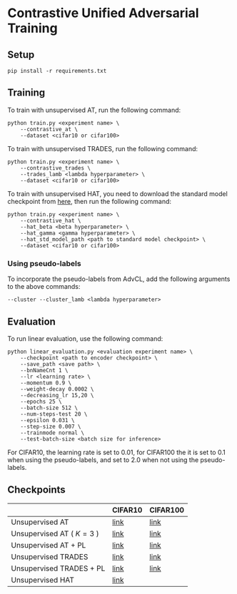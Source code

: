# Contrastive Unified Adversarial Training

## Setup
```
pip install -r requirements.txt
```

## Training
To train with unsupervised AT, run the following command:
```
python train.py <experiment name> \
    --contrastive_at \
    --dataset <cifar10 or cifar100>
```

To train with unsupervised TRADES, run the following command:
```
python train.py <experiment name> \
    --contrastive_trades \
    --trades_lamb <lambda hyperparameter> \
    --dataset <cifar10 or cifar100>
```

To train with unsupervised HAT, you need to download the standard model checkpoint from [here](https://drive.google.com/file/d/107LBST4EbfzyAzUaFxGHEOt_xM2JVyEA/view?usp=sharing), then run the following command:
```
python train.py <experiment name> \
    --contrastive_hat \
    --hat_beta <beta hyperparameter> \
    --hat_gamma <gamma hyperparameter> \
    --hat_std_model_path <path to standard model checkpoint> \
    --dataset <cifar10 or cifar100>
```

### Using pseudo-labels
To incorporate the pseudo-labels from AdvCL, add the following arguments to the above commands:
```
--cluster --cluster_lamb <lambda hyperparameter>
```


## Evaluation
To run linear evaluation, use the following command:
```
python linear_evaluation.py <evaluation experiment name> \
    --checkpoint <path to encoder checkpoint> \ 
    --save_path <save path> \
    --bnNameCnt 1 \
    --lr <learning rate> \
    --momentum 0.9 \
    --weight-decay 0.0002 \
    --decreasing_lr 15,20 \
    --epochs 25 \
    --batch-size 512 \
    --num-steps-test 20 \
    --epsilon 0.031 \
    --step-size 0.007 \
    --trainmode normal \
    --test-batch-size <batch size for inference>

```
For CIFAR10, the learning rate is set to 0.01, for CIFAR100 the it is set to 0.1 when using the pseudo-labels, and set to 2.0 when not using the pseudo-labels.


## Checkpoints

|                          | CIFAR10                                                                                    | CIFAR100                                                                                   |
| ------------------------ |:------------------------------------------------------------------------------------------ | ------------------------------------------------------------------------------------------ |
| Unsupervised AT          | [link](https://drive.google.com/file/d/1DvkGMuxd3T2MPRMee1FS63ALGWaKugAg/view?usp=sharing) | [link](https://drive.google.com/file/d/13y7-U2omadbNQ9YxlQ6QDA8O2tCB4Xsg/view?usp=sharing) |
| Unsupervised AT ( $K=3$ )  | [link](https://drive.google.com/file/d/1ExMOO-bSQez8_QGgcxKyYZR13w2e7l3O/view?usp=sharing) | [link](https://drive.google.com/file/d/1GyGo9F8d9YTxA7bZPlm3psZR_mpos1Di/view?usp=sharing) |
| Unsupervised AT + PL     | [link](https://drive.google.com/file/d/1GhkZbMQyWacbGCXRuAtB37X7bM4xxbcx/view?usp=sharing) | [link](https://drive.google.com/file/d/1z4OMHQpwwIjAtCNxSFZzpLuOPeVD-Q6k/view?usp=sharing) |
| Unsupervised TRADES      | [link](https://drive.google.com/file/d/1yfwvolvCMZzT6eTsLHUT9t3CZUmUnEu2/view?usp=sharing) | [link](https://drive.google.com/file/d/1jBaRPkc-W5MYysVWZZAsJBqe-L-iEWI5/view?usp=sharing) |
| Unsupervised TRADES + PL | [link](https://drive.google.com/file/d/1wR2dqnRwMUB5OWQZ_AjRWRYtw8LDdr_Q/view?usp=sharing) | [link](https://drive.google.com/file/d/1I2lDPnvqQ1pVjQEtgw1dylFapf4ajTyB/view?usp=sharing) |
| Unsupervised HAT         | [link](https://drive.google.com/file/d/1lg1ci02FDbw89GljptWRlGiaJbN8pqVr/view?usp=sharing) |                                                                                            |

